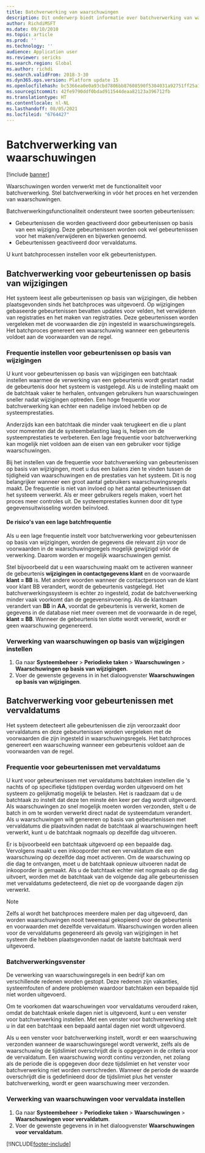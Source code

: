```yaml
---
title: Batchverwerking van waarschuwingen
description: Dit onderwerp biedt informatie over batchverwerking van waarschuwingen.
author: RichdiMSFT
ms.date: 09/10/2010
ms.topic: article
ms.prod: ''
ms.technology: ''
audience: Application user
ms.reviewer: sericks
ms.search.region: Global
ms.author: richdi
ms.search.validFrom: 2018-3-30
ms.dyn365.ops.version: Platform update 15
ms.openlocfilehash: bc5366ea0e0a93cbd7806bb87608590f5304031a92751ff25a1531c2a3b135b6
ms.sourcegitcommit: 42fe9790ddf0bdad911544deaa82123a396712fb
ms.translationtype: HT
ms.contentlocale: nl-NL
ms.lasthandoff: 08/05/2021
ms.locfileid: "6764427"
---
```

# <a name="batch-processing-of-alerts"></a>Batchverwerking van waarschuwingen

[!include [banner](../includes/banner.md)]

Waarschuwingen worden verwerkt met de functionaliteit voor batchverwerking. Stel batchverwerking in vóór het proces en het verzenden van waarschuwingen.

Batchverwerkingsfunctionaliteit ondersteunt twee soorten gebeurtenissen:

- Gebeurtenissen die worden geactiveerd door gebeurtenissen op basis van een wijziging. Deze gebeurtenissen worden ook wel gebeurtenissen voor het maken/verwijderen en bijwerken genoemd.
- Gebeurtenissen geactiveerd door vervaldatums.

U kunt batchprocessen instellen voor elk gebeurtenistypen.

## <a name="batch-processing-for-change-based-events"></a>Batchverwerking voor gebeurtenissen op basis van wijzigingen

Het systeem leest alle gebeurtenissen op basis van wijzigingen, die hebben plaatsgevonden sinds het batchproces was uitgevoerd. Op wijzigingen gebaseerde gebeurtenissen bevatten updates voor velden, het verwijderen van registraties en het maken van registraties. Deze gebeurtenissen worden vergeleken met de voorwaarden die zijn ingesteld in waarschuwingsregels. Het batchproces genereert een waarschuwing wanneer een gebeurtenis voldoet aan de voorwaarden van de regel.

### <a name="frequency-for-change-based-events"></a>Frequentie instellen voor gebeurtenissen op basis van wijzigingen

U kunt voor gebeurtenissen op basis van wijzigingen een batchtaak instellen waarmee de verwerking van een gebeurtenis wordt gestart nadat de gebeurtenis door het systeem is vastgelegd. Als u de instelling maakt om de batchtaak vaker te herhalen, ontvangen gebruikers hun waarschuwingen sneller nadat wijzigingen optreden. Een hoge frequentie voor batchverwerking kan echter een nadelige invloed hebben op de systeemprestaties.

Anderzijds kan een batchtaak die minder vaak terugkeert en die u plant voor momenten dat de systeembelasting laag is, helpen om de systeemprestaties te verbeteren. Een lage frequentie voor batchverwerking kan mogelijk niet voldoen aan de eisen van een gebruiker voor tijdige waarschuwingen.

Bij het instellen van de frequentie voor batchverwerking van gebeurtenissen op basis van wijzigingen, moet u dus een balans zien te vinden tussen de tijdigheid van waarschuwingen en de prestaties van het systeem. Dit is nog belangrijker wanneer een groot aantal gebruikers waarschuwingsregels maakt. De frequentie is niet van invloed op het aantal gebeurtenissen dat het systeem verwerkt. Als er meer gebruikers regels maken, voert het proces meer controles uit. De systeemprestaties kunnen door dit type gegevensuitwisseling worden beïnvloed.

#### <a name="the-risks-of-low-batch-frequency"></a>De risico's van een lage batchfrequentie

Als u een lage frequentie instelt voor batchverwerking voor gebeurtenissen op basis van wijzigingen, worden de gegevens die relevant zijn voor de voorwaarden in de waarschuwingsregels mogelijk gewijzigd vóór de verwerking. Daarom worden er mogelijk waarschuwingen gemist.

Stel bijvoorbeeld dat u een waarschuwing maakt om te activeren wanneer de gebeurtenis **wijzigingen in contactgegevens klant** en de voorwaarde **klant = BB** is. Met andere woorden wanneer de contactpersoon van de klant voor klant BB verandert, wordt de gebeurtenis vastgelegd. Het batchverwerkingssysteem is echter zo ingesteld, zodat de batchverwerking minder vaak voorkomt dan de gegevensinvoering. Als de klantnaam verandert van **BB** in **AA**, voordat de gebeurtenis is verwerkt, komen de gegevens in de database niet meer overeen met de voorwaarde in de regel, **klant = BB**. Wanneer de gebeurtenis ten slotte wordt verwerkt, wordt er geen waarschuwing gegenereerd.

### <a name="set-up-processing-for-change-based-alerts"></a>Verwerking van waarschuwingen op basis van wijzigingen instellen

1. Ga naar **Systeembeheer** &gt; **Periodieke taken** &gt; **Waarschuwingen** &gt; **Waarschuwingen op basis van wijzigingen**.
2. Voer de gewenste gegevens in in het dialoogvenster **Waarschuwingen op basis van wijzigingen**.

## <a name="batch-processing-for-due-date-events"></a>Batchverwerking voor gebeurtenissen met vervaldatums

Het systeem detecteert alle gebeurtenissen die zijn veroorzaakt door vervaldatums en deze gebeurtenissen worden vergeleken met de voorwaarden die zijn ingesteld in waarschuwingsregels. Het batchproces genereert een waarschuwing wanneer een gebeurtenis voldoet aan de voorwaarden van de regel.

### <a name="frequency-for-due-date-events"></a>Frequentie voor gebeurtenissen met vervaldatums

U kunt voor gebeurtenissen met vervaldatums batchtaken instellen die 's nachts of op specifieke tijdstippen overdag worden uitgevoerd om het systeem zo gelijkmatig mogelijk te belasten. Het is raadzaam dat u de batchtaak zo instelt dat deze ten minste één keer per dag wordt uitgevoerd. Als waarschuwingen zo snel mogelijk moeten worden verzonden, stelt u de batch in om te worden verwerkt direct nadat de systeemdatum verandert. Als u waarschuwingen wilt genereren op basis van gebeurtenissen met vervaldatums die plaatsvinden nadat de batchtaak al waarschuwingen heeft verwerkt, kunt u de batchtaak nogmaals op dezelfde dag uitvoeren.

Er is bijvoorbeeld een batchtaak uitgevoerd op een bepaalde dag. Vervolgens maakt u een inkooporder met een vervaldatum die een waarschuwing op dezelfde dag moet activeren. Om de waarschuwing op die dag te ontvangen, moet u de batchtaak opnieuw uitvoeren nadat de inkooporder is gemaakt. Als u de batchtaak echter niet nogmaals op die dag uitvoert, worden met de batchtaak van de volgende dag alle gebeurtenissen met vervaldatums gedetecteerd, die niet op de voorgaande dagen zijn verwerkt.

> [!NOTE]
> Zelfs al wordt het batchproces meerdere malen per dag uitgevoerd, dan worden waarschuwingen nooit tweemaal gekopieerd voor de gebeurtenis en voorwaarden met dezelfde vervaldatum. Waarschuwingen worden alleen voor de vervaldatums gegenereerd als gevolg van wijzigingen in het systeem die hebben plaatsgevonden nadat de laatste batchtaak werd uitgevoerd.

### <a name="batch-processing-window"></a>Batchverwerkingsvenster

De verwerking van waarschuwingsregels in een bedrijf kan om verschillende redenen worden gestopt. Deze redenen zijn vakanties, systeemfouten of andere problemen waardoor batchtaken een bepaalde tijd niet worden uitgevoerd.

Om te voorkomen dat waarschuwingen voor vervaldatums verouderd raken, omdat de batchtaak enkele dagen niet is uitgevoerd, kunt u een venster voor batchverwerking instellen. Met een venster voor batchverwerking stelt u in dat een batchtaak een bepaald aantal dagen niet wordt uitgevoerd.

Als u een venster voor batchverwerking instelt, wordt er een waarschuwing verzonden wanneer de waarschuwingsregel wordt verwerkt, zelfs als de waarschuwing de tijdslimiet overschrijdt die is opgegeven in de criteria voor de vervaldatum. Een waarschuwing wordt continu verzonden, net zolang als de periode die is opgegeven door deze tijdslimiet en het venster voor batchverwerking niet worden overschreden. Wanneer de periode de waarde overschrijdt die is gedefinieerd door de tijdslimiet plus het venster batchverwerking, wordt er geen waarschuwing meer verzonden.

### <a name="set-up-processing-for-due-date-alerts"></a>Verwerking van waarschuwingen voor vervaldata instellen

1. Ga naar **Systeembeheer** &gt; **Periodieke taken** &gt; **Waarschuwingen** &gt; **Waarschuwingen voor vervaldatum**.
2. Voer de gewenste gegevens in in het dialoogvenster **Waarschuwingen voor vervaldatum**.


[!INCLUDE[footer-include](../../../includes/footer-banner.md)]